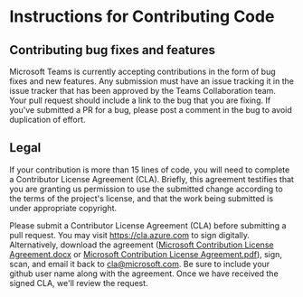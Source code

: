 # Instructions for Contributing Code

## Contributing bug fixes and features

Microsoft Teams is currently accepting contributions in the form of bug fixes and new 
features. Any submission must have an issue tracking it in the issue tracker that has
 been approved by the Teams Collaboration team. Your pull request should include a link to 
 the bug that you are fixing. If you've submitted a PR for a bug, please post a 
 comment in the bug to avoid duplication of effort.

## Legal

If your contribution is more than 15 lines of code, you will need to complete a Contributor 
License Agreement (CLA). Briefly, this agreement testifies that you are granting us permission
 to use the submitted change according to the terms of the project's license, and that the work
  being submitted is under appropriate copyright.

Please submit a Contributor License Agreement (CLA) before submitting a pull request. 
You may visit https://cla.azure.com to sign digitally. Alternatively, download the 
agreement ([Microsoft Contribution License Agreement.docx](https://www.codeplex.com/Download?ProjectName=typescript&DownloadId=822190) or
 [Microsoft Contribution License Agreement.pdf](https://www.codeplex.com/Download?ProjectName=typescript&DownloadId=921298)), sign, scan, 
 and email it back to <cla@microsoft.com>. Be sure to include your github user name along with the agreement. Once we have received the 
 signed CLA, we'll review the request. 